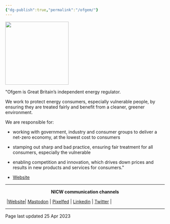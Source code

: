 ```yaml
---
{"dg-publish":true,"permalink":"/ofgem/"}
---
```



<img src="https://energyprofessional.files.wordpress.com/2014/02/ofgem-logo-200dpi.jpg" height="200">

"Ofgem is Great Britain’s independent energy regulator.

We work to protect energy consumers, especially vulnerable people, by ensuring they are treated fairly and benefit from a cleaner, greener environment.

We are responsible for:

-   working with government, industry and consumer groups to deliver a net-zero economy, at the lowest cost to consumers
-   stamping out sharp and bad practice, ensuring fair treatment for all consumers, especially the vulnerable
-   enabling competition and innovation, which drives down prices and results in new products and services for consumers."

- [Website](https://www.ofgem.gov.uk/) 


***
<p style="text-align: center;font-weight:bold";>NICW communication channels</p>

󠁧 |[Website](https://nationalinfrastructurecommission.wales)| [Mastodon](https://toot.wales/@NICW) | [Pixelfed](https://pix.toot.wales/NICW) | [Linkedin](https://www.linkedin.com/company/26268509/) | [Twitter](https://twitter.com/InfraCommCymru) |
***
Page last updated 25 Apr 2023